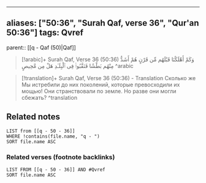 
---
aliases: ["50:36", "Surah Qaf, verse 36", "Qur'an 50:36"]
tags: Qvref
---

parent:: [[q - Qaf (50)|Qaf]]

> [!arabic]+ Surah Qaf, Verse 36 (50:36)
> <span class="quran-arabic">وَكَمْ أَهْلَكْنَا قَبْلَهُم مِّن قَرْنٍ هُمْ أَشَدُّ مِنْهُم بَطْشًا فَنَقَّبُوا۟ فِى ٱلْبِلَـٰدِ هَلْ مِن مَّحِيصٍ</span>
^arabic

> [!translation]+ Surah Qaf, Verse 36 (50:36) - Translation
> Сколько же Мы истребили до них поколений, которые превосходили их мощью! Они странствовали по земле. Но разве они могли сбежать?
^translation



## Related notes
```dataview
LIST from [[q - 50 - 36]]
WHERE !contains(file.name, "q - ")
SORT file.name ASC
```

### Related verses (footnote backlinks)
```dataview
LIST FROM [[q - 50 - 36]] AND #Qvref
SORT file.name ASC
```

